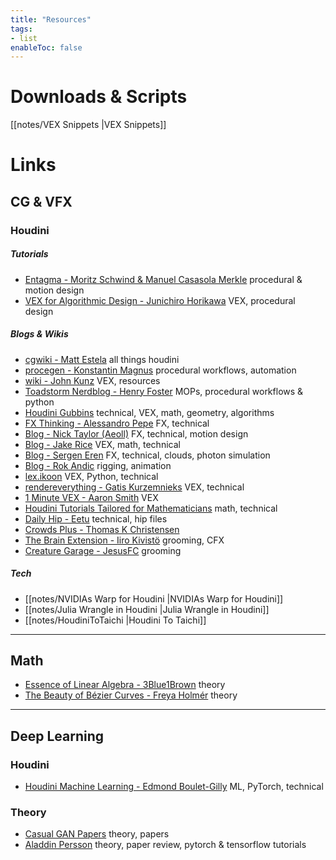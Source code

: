 ```yaml
---
title: "Resources"
tags:
- list
enableToc: false
---
```

# Downloads & Scripts
[[notes/VEX Snippets |VEX Snippets]]

# Links

## CG & VFX
### Houdini
##### Tutorials
- [Entagma - Moritz Schwind & Manuel Casasola Merkle](https://entagma.com/) procedural & motion design
- [VEX for Algorithmic Design - Junichiro Horikawa](https://www.youtube.com/playlist?list=PLzRzqTjuGIDhiXsP0hN3qBxAZ6lkVfGDI) VEX, procedural design

##### Blogs & Wikis
- [cgwiki - Matt Estela](https://www.tokeru.com/cgwiki/index.php?title=Houdini) all things houdini
- [procegen - Konstantin Magnus](https://procegen.konstantinmagnus.de/) procedural workflows, automation
- [wiki - John Kunz](https://wiki.johnkunz.com/index.php?title=Main_Page) VEX, resources
- [Toadstorm Nerdblog - Henry Foster](https://www.toadstorm.com/blog/) MOPs, procedural workflows & python
- [Houdini Gubbins](https://houdinigubbins.wordpress.com/) technical, VEX, math, geometry, algorithms
- [FX Thinking - Alessandro Pepe](https://pepefx.blogspot.com/) FX, technical
- [Blog - Nick Taylor (Aeoll)](https://www.nicholas-taylor.com/blog) FX, technical, motion design
- [Blog - Jake Rice](https://jakerice.design/blog/) VEX, math, technical
- [Blog - Sergen Eren](https://sergeneren.com/) FX, technical, clouds, photon simulation
- [Blog - Rok Andic](https://www.rokandic.com/blog) rigging, animation
- [lex.ikoon](https://lex.ikoon.cz/) VEX, Python, technical
- [rendereverything - Gatis Kurzemnieks](https://www.rendereverything.com/blog/) VEX, technical
- [1 Minute VEX - Aaron Smith](https://aaronsmith.tv/1-Minute-VEX) VEX
- [Houdini Tutorials Tailored for Mathematicians](http://wordpress.discretization.de/houdini/) math, technical
- [Daily Hip - Eetu](https://dailyhip.wordpress.com/) technical, hip files
- [Crowds Plus - Thomas K Christensen](https://crowdsplus.notion.site/)
- [The Brain Extension - Iiro Kivistö](https://www.thebrainextension.com/) grooming, CFX
- [Creature Garage - JesusFC](https://creaturegarage.com/) grooming

##### Tech
- [[notes/NVIDIAs Warp for Houdini |NVIDIAs Warp for Houdini]]
- [[notes/Julia Wrangle in Houdini |Julia Wrangle in Houdini]]
- [[notes/HoudiniToTaichi |Houdini To Taichi]]

---

## Math
- [Essence of Linear Algebra - 3Blue1Brown](https://www.3blue1brown.com/topics/linear-algebra) theory
- [The Beauty of Bézier Curves - Freya Holmér](https://www.youtube.com/watch?v=aVwxzDHniEw) theory

---

## Deep Learning
### Houdini
- [Houdini Machine Learning - Edmond Boulet-Gilly](https://www.youtube.com/watch?v=WNEEokEq-Fg&list=PLSie_1zkANDbn7wCD9kifPAp5wJmok02V) ML, PyTorch, technical

### Theory
- [Casual GAN Papers](https://www.casualganpapers.com/) theory, papers
- [Aladdin Persson](https://www.youtube.com/c/AladdinPersson) theory, paper review, pytorch & tensorflow tutorials